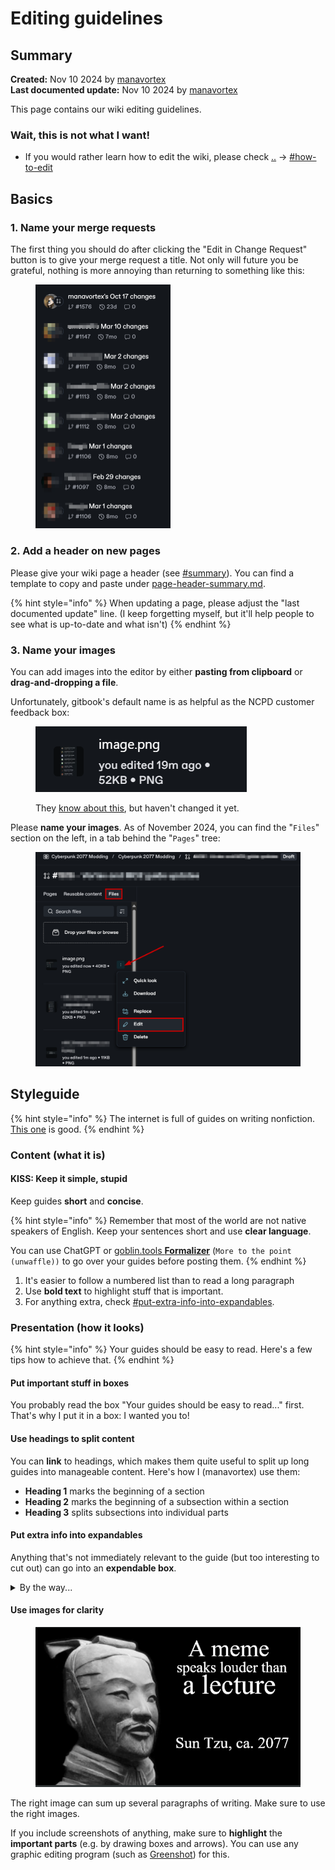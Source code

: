 # Editing guidelines

## Summary

**Created:** Nov 10 2024 by [manavortex](https://app.gitbook.com/u/NfZBoxGegfUqB33J9HXuCs6PVaC3 "mention")\
**Last documented update:** Nov 10 2024 by [manavortex](https://app.gitbook.com/u/NfZBoxGegfUqB33J9HXuCs6PVaC3 "mention")

This page contains our wiki editing guidelines.

### Wait, this is not what I want!

* If you would rather learn how to edit the wiki, please check [..](../ "mention") -> [#how-to-edit](../#how-to-edit "mention")

## Basics

### 1. Name your merge requests

The first thing you should do after clicking the "Edit in Change Request" button is to give your merge request a title. Not only will future you be grateful, nothing is more annoying than returning to something like this:&#x20;

<figure><img src="../../.gitbook/assets/wiki_name_your_merge_requests.png" alt="" width="216"><figcaption></figcaption></figure>

### 2. Add a header on new pages

Please give your wiki page a header (see [#summary](./#summary "mention")). You can find a template to copy and paste under [page-header-summary.md](page-header-summary.md "mention").

{% hint style="info" %}
When updating a page, please adjust the "last documented update" line. (I keep forgetting myself, but it'll help people to see what is up-to-date and what isn't)
{% endhint %}

### 3. Name your images

You can add images into the editor by either **pasting from clipboard** or **drag-and-dropping a file**.

Unfortunately, gitbook's default name is as helpful as the NCPD customer feedback box:&#x20;

<figure><img src="../../.gitbook/assets/wiki_image_names_suck.png" alt=""><figcaption><p>They <a href="https://github.com/orgs/GitbookIO/discussions/691">know about this</a>, but haven't changed it yet.</p></figcaption></figure>

Please **name your images**. As of November 2024, you can find the "`Files`" section on the left, in a tab behind the "`Pages`" tree:

<figure><img src="../../.gitbook/assets/wiki_rename_your_images.png" alt=""><figcaption></figcaption></figure>



## Styleguide

{% hint style="info" %}
The internet is full of guides on writing nonfiction. [This one](https://slatestarcodex.com/2016/02/20/writing-advice/) is good.
{% endhint %}

### Content (what it is)

#### KISS: Keep it simple, stupid

Keep guides **short** and **concise**.&#x20;

{% hint style="info" %}
Remember that most of the world are not native speakers of English. Keep your sentences short and use **clear language**.

You can use ChatGPT or [goblin.tools **Formalizer**](https://goblin.tools/Formalizer) (`More to the point (unwaffle))` to go over your guides before posting them.
{% endhint %}

1. It's easier to follow a numbered list than to read a long paragraph
2. Use **bold text** to highlight stuff that is important.
3. For anything extra, check [#put-extra-info-into-expandables](./#put-extra-info-into-expandables "mention").

### Presentation (how it looks)

{% hint style="info" %}
Your guides should be easy to read. Here's a few tips how to achieve that.
{% endhint %}

#### Put important stuff in boxes

You probably read the box "Your guides should be easy to read..." first. That's why I put it in a box: I wanted you to!

#### Use headings to split content

You can **link** to headings, which makes them quite useful to split up long guides into manageable content. Here's how I (manavortex) use them:

* **Heading 1** marks the beginning of a section
* **Heading 2** marks the beginning of a subsection within a section
* **Heading 3** splits subsections into individual parts

#### Put extra info into expandables

Anything that's not immediately relevant to the guide (but too interesting to cut out) can go into an **expendable box**.

<details>

<summary>By the way...</summary>

Nobody likes walls of text. By this point most people know that you should have short, sweet paragraphs with line breaks between them. The shorter, the better. If you’re ever debating whether or not to end the paragraph and add a line break, err on the side of “yes”.

Once you understand this principle, you can generalize it to other aspects of your writing. For example, I stole the Last Psychiatrist’s style of section breaks – bold headers saying I., II., III., etc. Now instead of just paragraph breaks, you have two forms of break – paragraph break and section break. On some of my longest posts, including the [Anti-Reactionary FAQ](https://slatestarcodex.com/2013/10/20/the-anti-reactionary-faq/) and [Meditations on Moloch](https://slatestarcodex.com/2014/07/30/meditations-on-moloch/), I add a _third_ level of break – in the first case, a supersection level in large fonts, in the latter, a subsection level with an underlined First, Second, etc. Again, if you’re ever debating more versus fewer breaks, err on the side of “more”.

Finishing a paragraph or section gives people a micro-burst of accomplishment and reward. It helps them chunk the basic insight together and remember it for later. You want people to be going – “okay, insight, good, another insight, good, another insight, good” and then eventually you can tie all of the insights together into a high-level insight. Then you can start over, until eventually at the end you tie all of the high-level insights together. It’s nice and structured and easy to work with. If they’re just following a winding stream of thought wherever it’s going, it’ll take a lot more mental work and they’ll get bored and wander off.

Remember that clickbait comes from big media corporations optimizing for easy readability, and that the epitome of clickbait is the listicle. But the insight of the listicle applies even to much more sophisticated intellectual pieces – people are much happier to read a long thing if they can be tricked into thinking it’s a series of small things.

[Source](https://slatestarcodex.com/2016/02/20/writing-advice/)

</details>

#### Use images for clarity

<figure><img src="../../.gitbook/assets/wiki_sun_tzu_meme.png" alt=""><figcaption></figcaption></figure>

The right image can sum up several paragraphs of writing. Make sure to use the right images.&#x20;

If you include screenshots of anything, make sure to **highlight** the **important parts** (e.g. by drawing boxes and arrows). You can use any graphic editing program (such as [Greenshot](https://getgreenshot.org/downloads/)) for this.&#x20;

